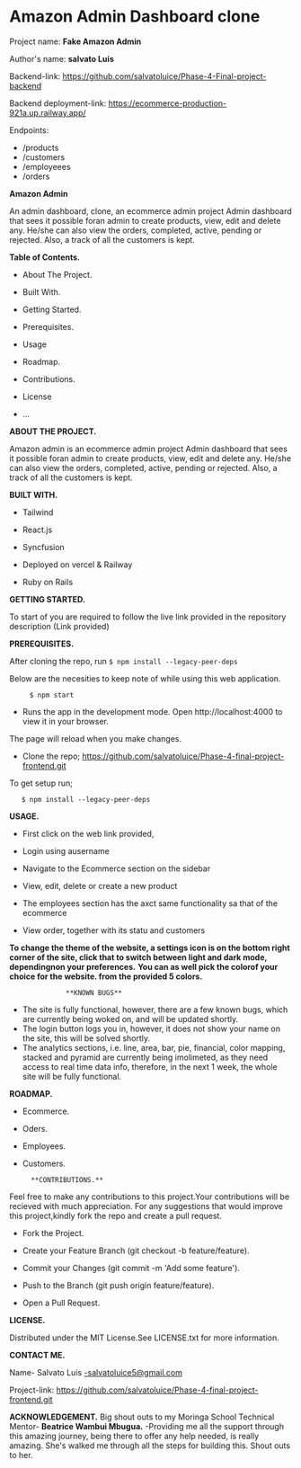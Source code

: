 # Amazon Admin Dashboard clone

Project name: **Fake Amazon Admin**

Author's name: **salvato Luis**

Backend-link: https://github.com/salvatoluice/Phase-4-Final-project-backend

Backend deployment-link: https://ecommerce-production-921a.up.railway.app/


Endpoints:
* /products
* /customers
* /employeees
* /orders


**Amazon Admin**

An admin dashboard, clone, an ecommerce admin project Admin dashboard that sees it possible foran admin to create products, view, edit and delete any. He/she can also view the orders, completed, active, pending or rejected. Also, a track of all the customers is kept.

**Table of Contents.**
* About The Project.

* Built With.

* Getting Started.

* Prerequisites.

* Usage

* Roadmap.

* Contributions.

* License

* ...

**ABOUT THE PROJECT.**

Amazon admin is an ecommerce admin project Admin dashboard that sees it possible foran admin to create products, view, edit and delete any. He/she can also view the orders, completed, active, pending or rejected. Also, a track of all the customers is kept.

**BUILT WITH.**

* Tailwind

* React.js

* Syncfusion

* Deployed on vercel & Railway

* Ruby on Rails

**GETTING STARTED.**

To start of you are required to follow the live link provided in the repository description (Link provided)

**PREREQUISITES.**

After cloning the repo, run `$ npm install --legacy-peer-deps`

Below are the necesities to keep note of while using this web application.

         $ npm start 

* Runs the app in the development mode.
Open http://localhost:4000 to view it in your browser.

The page will reload when you make changes.

       


 * Clone the repo;
  https://github.com/salvatoluice/Phase-4-final-project-frontend.git

  To get setup run;

     
       $ npm install --legacy-peer-deps
        
    
    
   
**USAGE.**
* First click on the web link provided,

* Login using ausername

* Navigate to the Ecommerce section on the sidebar

* View, edit, delete or create a new product

* The employees section has the axct same functionality sa that of the ecommerce

* View order, together with its statu and customers

**To change the theme of the website, a settings icon is on the bottom right corner of the site, click that to switch between light and dark mode, dependingnon your preferences.**
**You can as well pick the colorof your choice for the website. from the provided 5 colors.**


                  **KNOWN BUGS**
 * The site is fully functional, however, there are a few known bugs, which are currently being woked on, and will be updated shortly. 
 * The login button logs you in, however, it does not show your name on the site, this will be solved shortly. 
 * The analytics sections, i.e. line, area, bar, pie, financial, color mapping, stacked and pyramid are currently being imolimeted, as they need access to real time data info, therefore, in the next 1 week, the whole site will be fully functional.


**ROADMAP.**

* Ecommerce.

* Oders.

* Employees.

* Customers.

    
        **CONTRIBUTIONS.**

Feel free to make any contributions to this project.Your contributions will be recieved with much appreciation. For any suggestions that would improve this project,kindly fork the repo and create a pull request.

* Fork the Project.

* Create your Feature Branch (git checkout -b feature/feature).

* Commit your Changes (git commit -m 'Add some feature').

* Push to the Branch (git push origin feature/feature).

* Open a Pull Request.

**LICENSE.**

Distributed under the MIT License.See LICENSE.txt for more information.


**CONTACT ME.**

Name- Salvato Luis -salvatoluice5@gmail.com

Project-link: https://github.com/salvatoluice/Phase-4-final-project-frontend.git




**ACKNOWLEDGEMENT.**
Big shout outs to my Moringa School Technical Mentor- **Beatrice Wambui Mbugua.** -Providing me all the support through this amazing journey, being there to offer any help needed, is really amazing. She's walked me through all the steps for building this. Shout outs to her.

